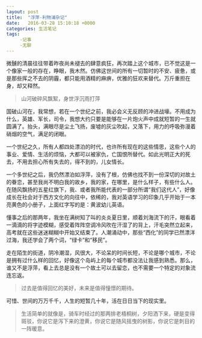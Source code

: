 ```yaml
---
layout: post
title:  "浮萍-利物浦杂记"
date:   2016-03-28 15:10:18 +0000
categories: 生活笔记
tags:
     -记事
     -无聊
---
```

微醺的清晨往往带着昨夜尚未褪去的肆意疯狂，再次踏上这个城市，已不觉这是一个像家一般的存在，睁眼，我木然。仿佛这世间的所有一切暂时的不安、疲惫，或是那些挥之不去的阴霾，都只能用酒精的麻痹，优雅的狂欢来替代。万斤重担在身，却又释然。

>山河破碎风飘絮，身世浮沉雨打萍

国破山河在，我常想，若在一个世纪之前，我必会义无反顾的冲进战壕。不用成为什么，英雄、军长，司令，我想大约只要是能够在一片炮火声中成就短暂的一生就圆满了。抬头，满眼尽是尘土飞扬，废墟的灰尘吹起，又落下，用力的呼吸弥漫着硝烟的空气，满足的闭眼。

一个世纪之久，所有人都四处漂泊的时代，也许所有现在的这些情思，这些个人的事业、爱情、生活的烦恼，大都可以被家仇，亡国恨所替代。如此光明正大的死去，不用去担心所有失去的，得不到的，儿女情长。

一个多世纪之后，我仍然漂泊如浮萍，没有了根，仿佛也找不到一份深切的对故土的眷恋，甚至我尚不明白我的故乡，我的家，在哪里，是什么样子，有些什么人。在随风飘扬的五星红旗下，我、或者我所能代表的一部分所谓“我们这代人”，好像成长在社会对于西方文化的向往中，依稀的，我对英语学习的印象几乎开始于一本亮黄色的小册子，上面红字写的是：黄波幼儿英语。

懂事之后的那两年，我坐在满树知了叫的炎炎夏日里，顺着刘海流下的汗，眼看着一滴滴的将字迹模糊，感受着阵阵空调冷风吹在汗湿了的背上，汗毛突然立起来，高考就在这些迷迷糊糊中开始又结束了。人潮涌动中，那些“西化”的同学已然漂洋过海，我还学会了两个词，“绿卡”和“移民”。

走在陌生的街道，阴冷潮湿，风很大，不论呆的时间长短，不论是哪个城市，不论是拥有过什么样的回忆，好像这个岛屿上的每个城市都没法让我感到熟悉。那么，谁又不是浮萍，看上去总是没有一个故土可以去留恋，也不需要一个特定的对象流连忘返。

>过去是值得回忆的美好，未来是值得憧憬的期待。

可惜、世间的万万千千，人生的短暂几十年，活在日日当下的现实里。
>生活简单的就像是，骑车时经过的那两排老梧桐树，夕阳洒下来，硬是变得斑驳，你说它是泻下来的澄黄，你说它是随风摇曳的树影，你说它是刺目的一阵暖意。